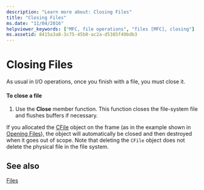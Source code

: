 ```yaml
---
description: "Learn more about: Closing Files"
title: "Closing Files"
ms.date: "11/04/2016"
helpviewer_keywords: ["MFC, file operations", "files [MFC], closing"]
ms.assetid: 8415a3a8-3c75-45b0-ac2a-d5385f49bdb3
---
```

# Closing Files

As usual in I/O operations, once you finish with a file, you must close it.

#### To close a file

1. Use the **Close** member function. This function closes the file-system file and flushes buffers if necessary.

If you allocated the [CFile](reference/cfile-class.md) object on the frame (as in the example shown in [Opening Files](opening-files.md)), the object will automatically be closed and then destroyed when it goes out of scope. Note that deleting the `CFile` object does not delete the physical file in the file system.

## See also

[Files](files-in-mfc.md)
